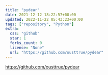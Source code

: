 ```yaml
---
title: "pydear"
date: 2021-12-12 18:22:57+00:00
updated: 2022-11-22 05:43:23+00:00
tags: ["repository", "Python"]
extra:
  css: "github"
  star: 1
  forks_count: 0
  license: "None"
  url: "https://github.com/ousttrue/pydear"
---
```


<https://github.com/ousttrue/pydear>


